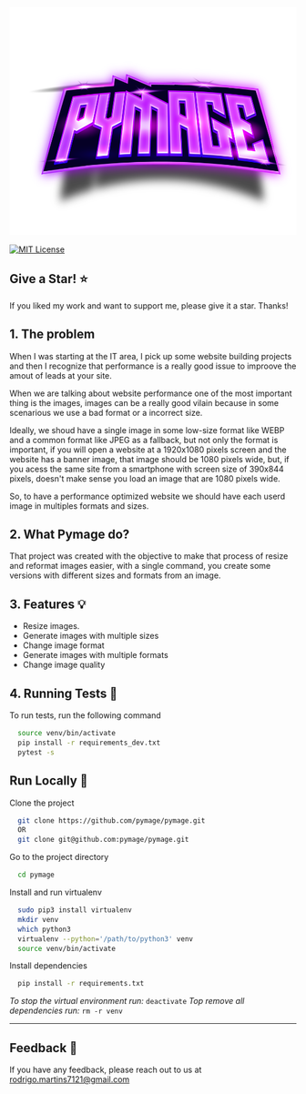 <p align="center">
  <img src="./doc/img/pymage.png" height="400" />
</p>

[![MIT License](https://img.shields.io/badge/License-MIT-green.svg)](https://choosealicense.com/licenses/mit/)

## Give a Star! :star:
If you liked my work and want to support me, please give it a star. Thanks!

## 1. The problem 
When I was starting at the IT area, I pick up some website building projects and then I recognize that performance is a really good issue to improove the amout of leads at your site.

When we are talking about website performance one of the most important thing is the images, images can be a really good vilain because in some scenarious we use a bad format or a incorrect size.

Ideally, we shoud have a single image in some low-size format like WEBP and a common format like JPEG as a fallback, but not only the format is important, if you will open a website at a 1920x1080 pixels screen and the website has a banner image, that image should be 1080 pixels wide, but, if you acess the same site from a smartphone with screen size of 390x844 pixels, doesn't make sense you load an image that are 1080 pixels wide.

So, to have a performance optimized website we should have each userd image in multiples formats and sizes.

## 2. What Pymage do?
That project was created with the objective to make that process of resize and reformat images easier, with a single command, you create some versions with different sizes and formats from an image. 

## 3. Features :bulb:
- Resize images.
- Generate images with multiple sizes
- Change image format
- Generate images with multiple formats
- Change image quality

## 4. Running Tests 🧪

To run tests, run the following command

```bash
  source venv/bin/activate
  pip install -r requirements_dev.txt
  pytest -s
```

## Run Locally :rocket:

Clone the project

```bash
  git clone https://github.com/pymage/pymage.git
  OR
  git clone git@github.com:pymage/pymage.git
```

Go to the project directory

```bash
  cd pymage
```

Install and run virtualenv
```bash
  sudo pip3 install virtualenv
  mkdir venv
  which python3
  virtualenv --python='/path/to/python3' venv
  source venv/bin/activate
```

Install  dependencies
```bash
  pip install -r requirements.txt
```

<!-- Running
```bash
  python pymage
``` -->


*To stop the virtual environment run:* `deactivate`
*Top remove all dependencies run:* `rm -r venv`

---
## Feedback :memo:

If you have any feedback, please reach out to us at rodrigo.martins7121@gmail.com